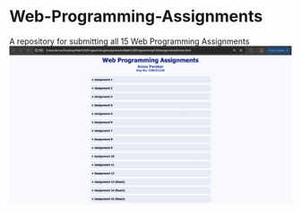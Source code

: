 # Web-Programming-Assignments
A repository for submitting all 15 Web Programming Assignments
![Screenshot](./scr1.png)

